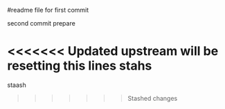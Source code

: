 #readme file
for first commit

second commit prepare

<<<<<<< Updated upstream
will be resetting this lines
stahs
=======
staash
>>>>>>> Stashed changes
